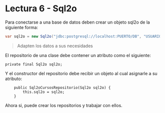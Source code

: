 # Lectura 6 - Sql2o

Para conectarse a una base de datos deben crear un objeto sql2o de la siguiente forma:

```java
var sql2o = new Sql2o("jdbc:postgresql://localhost:PUERTO/DB", "USUARIO", "CLAVE");
```

> Adapten los datos a sus necesidades

El repositorio de una clase debe contener un atributo como el siguiente: 

```
private final Sql2o sql2o;
```

Y el constructor del repositorio debe recibir un objeto al cual asignarle a su atributo:

```
    public Sql2oCursosRepositorio(Sql2o sql2o) {
        this.sql2o = sql2o;
    }
```

Ahora si, puede crear los repositorios y trabajar con ellos.